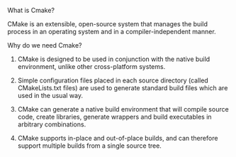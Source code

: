 What is Cmake?

CMake is an extensible, open-source system that manages the build process in an operating system and in a compiler-independent manner.

Why do we need Cmake?

1. CMake is designed to be used in conjunction with the native build environment, unlike other cross-platform systems. 

2. Simple configuration files placed in each source directory (called CMakeLists.txt files) are used to generate standard build files which are used in the usual way. 

3. CMake can generate a native build environment that will compile source code, create libraries, generate wrappers and build executables in arbitrary combinations. 

4. CMake supports in-place and out-of-place builds, and can therefore support multiple builds from a single source tree.
